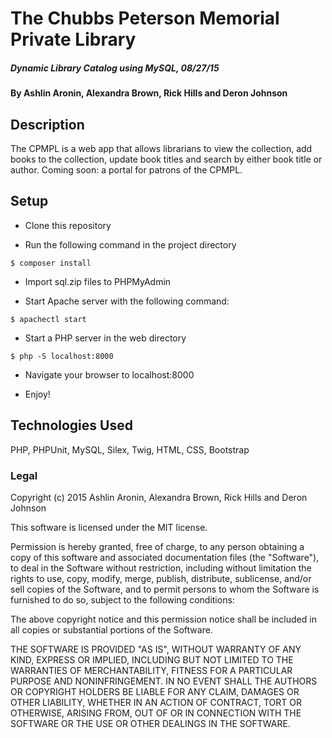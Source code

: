 # The Chubbs Peterson Memorial Private Library

##### Dynamic Library Catalog using MySQL, 08/27/15

#### By Ashlin Aronin, Alexandra Brown, Rick Hills and Deron Johnson

## Description

The CPMPL is a web app that allows librarians to view the collection, add books to the collection, update book titles and search by either book title or author. Coming soon: a portal for patrons of the CPMPL.

## Setup
* Clone this repository

* Run the following command in the project directory
```console
$ composer install
```

* Import sql.zip files to PHPMyAdmin

* Start Apache server with the following command:
```console
$ apachectl start
```

* Start a PHP server in the web directory
```console
$ php -S localhost:8000
```

* Navigate your browser to localhost:8000

* Enjoy!

## Technologies Used

PHP, PHPUnit, MySQL, Silex, Twig, HTML, CSS, Bootstrap

### Legal

Copyright (c) 2015 Ashlin Aronin, Alexandra Brown, Rick Hills and Deron Johnson

This software is licensed under the MIT license.

Permission is hereby granted, free of charge, to any person obtaining a copy
of this software and associated documentation files (the "Software"), to deal
in the Software without restriction, including without limitation the rights
to use, copy, modify, merge, publish, distribute, sublicense, and/or sell
copies of the Software, and to permit persons to whom the Software is
furnished to do so, subject to the following conditions:

The above copyright notice and this permission notice shall be included in
all copies or substantial portions of the Software.

THE SOFTWARE IS PROVIDED "AS IS", WITHOUT WARRANTY OF ANY KIND, EXPRESS OR
IMPLIED, INCLUDING BUT NOT LIMITED TO THE WARRANTIES OF MERCHANTABILITY,
FITNESS FOR A PARTICULAR PURPOSE AND NONINFRINGEMENT. IN NO EVENT SHALL THE
AUTHORS OR COPYRIGHT HOLDERS BE LIABLE FOR ANY CLAIM, DAMAGES OR OTHER
LIABILITY, WHETHER IN AN ACTION OF CONTRACT, TORT OR OTHERWISE, ARISING FROM,
OUT OF OR IN CONNECTION WITH THE SOFTWARE OR THE USE OR OTHER DEALINGS IN
THE SOFTWARE.
